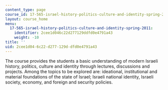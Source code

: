 ```yaml
---
content_type: page
course_id: 17-565-israel-history-politics-culture-and-identity-spring-2011
layout: course_home
menu:
  17-565-israel-history-politics-culture-and-identity-spring-2011:
    identifier: 2cee1d046c22d277129ddfd0e4791a43
    weight: -10
title: ''
uid: 2cee1d04-6c22-d277-129d-dfd0e4791a43
---
```

The course provides the students a basic understanding of modern Israeli history, politics, culture and identity through lectures, discussions and projects. Among the topics to be explored are: ideational, institutional and material foundations of the state of Israel; Israeli national identity, Israeli society, economy, and foreign and security policies.
